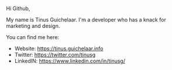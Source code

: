 Hi Github, 

My name is Tinus Guichelaar. I'm a developer who has a knack for marketing and design. 

You can find me here:

- Website: https://tinus.guichelaar.info
- Twitter: https://twitter.com/tinusg
- LinkedIN: https://www.linkedin.com/in/tinusg/
